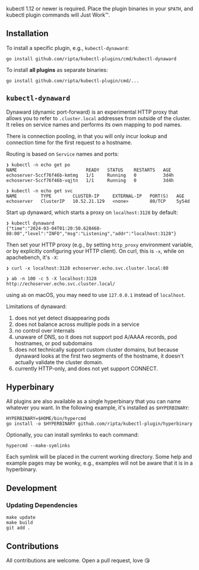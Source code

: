 
kubectl 1.12 or newer is required. Place the plugin binaries in your `$PATH`,
and kubectl plugin commands will Just Work™.


## Installation

To install a specific plugin, e.g., `kubectl-dynaward`:

```
go install github.com/ripta/kubectl-plugins/cmd/kubectl-dynaward
```

To install **all plugins** as separate binaries:

```
go install github.com/ripta/kubectl-plugin/cmd/...
```


## `kubectl-dynaward`

Dynaward (dynamic port-forward) is an experimental HTTP proxy that allows you
to refer to `.cluster.local` addresses from outside of the cluster. It relies
on service names and performs its own mapping to pod names.

There is connection pooling, in that you will only incur lookup and connection
time for the first request to a hostname.

Routing is based on `Service` names and ports:

```
❯ kubectl -n echo get po
NAME                          READY   STATUS    RESTARTS   AGE
echoserver-5ccf76f46b-kmtmg   1/1     Running   0          3d4h
echoserver-5ccf76f46b-vqjtn   1/1     Running   0          3d4h

❯ kubectl -n echo get svc
NAME         TYPE        CLUSTER-IP     EXTERNAL-IP   PORT(S)   AGE
echoserver   ClusterIP   10.52.21.129   <none>        80/TCP    5y54d
```

Start up dynaward, which starts a proxy on `localhost:3128` by default:

```
❯ kubectl dynaward
{"time":"2024-03-04T01:20:50.628468-08:00","level":"INFO","msg":"Listening","addr":"localhost:3128"}
```

Then set your HTTP proxy (e.g., by setting `http_proxy` environment variable,
or by explicitly configuring your HTTP client). On curl, this is `-x`, while on
apachebench, it's `-X`:

```
❯ curl -x localhost:3128 echoserver.echo.svc.cluster.local:80

❯ ab -n 100 -c 5 -X localhost:3128 http://echoserver.echo.svc.cluster.local/
```

using `ab` on macOS, you may need to use `127.0.0.1` instead of `localhost`.

Limitations of dynaward:

1. does not yet detect disappearing pods
2. does not balance across multiple pods in a service
3. no control over internals
4. unaware of DNS, so it does not support pod A/AAAA records, pod hostnames, or
   pod subdomains
5. does not technically support custom cluster domains, but because dynaward
   looks at the first two segments of the hostname, it doesn't actually
   validate the cluster domain.
6. currently HTTP-only, and does not yet support CONNECT.

## Hyperbinary

All plugins are also available as a single hyperbinary that you can name
whatever you want. In the following example, it's installed as `$HYPERBINARY`:

```
HYPERBINARY=$HOME/bin/hypercmd
go install -o $HYPERBINARY github.com/ripta/kubectl-plugin/hyperbinary
```

Optionally, you can install symlinks to each command:

```
hypercmd --make-symlinks
```

Each symlink will be placed in the current working directory. Some help and
example pages may be wonky, e.g., examples will not be aware that it is in a
hyperbinary.


## Development

### Updating Dependencies

```
make update
make build
git add .
```

## Contributions

All contributions are welcome. Open a pull request, love 😘
